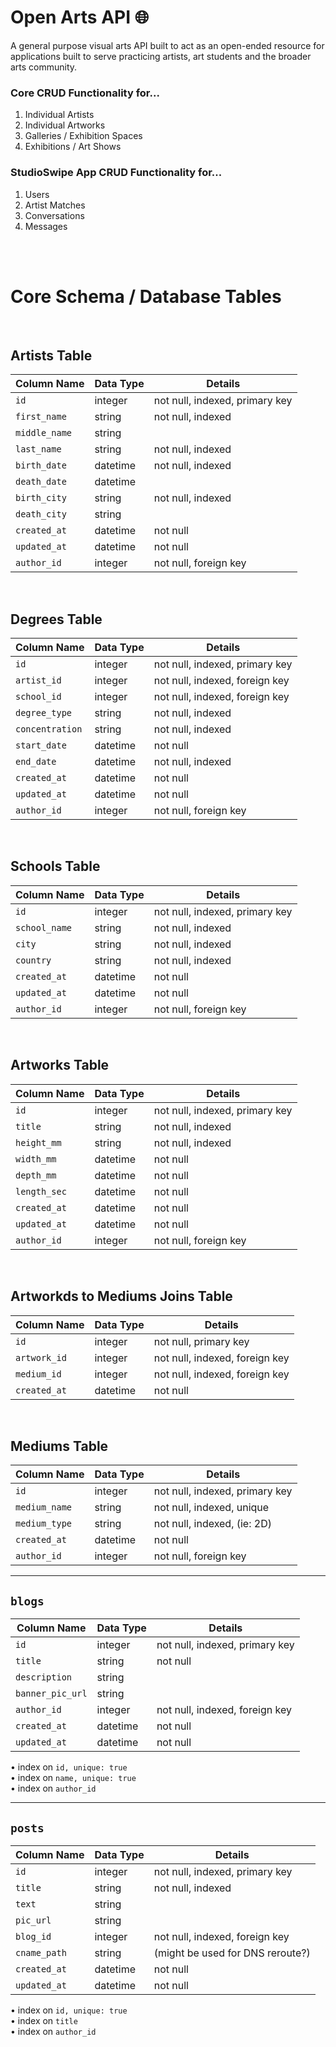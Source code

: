 # Open Arts API 🌐
A general purpose visual arts API built to act as an open-ended resource for applications built to serve practicing artists, art students and the broader arts community.

### Core CRUD Functionality for...
1) Individual Artists
2) Individual Artworks
3) Galleries / Exhibition Spaces
4) Exhibitions / Art Shows

### StudioSwipe App CRUD Functionality for...
1) Users
1) Artist Matches
2) Conversations
3) Messages

<br/><br/>

# Core Schema / Database Tables

<br/>

## Artists Table

| Column Name         | Data Type      | Details                         |
|---------------------|----------------|---------------------------------|
| `id`                | integer        | not null, indexed, primary key  |
| `first_name`        | string         | not null, indexed               |
| `middle_name`       | string         |                                 |
| `last_name`         | string         | not null, indexed               |
| `birth_date`        | datetime       | not null, indexed               |
| `death_date`        | datetime       |                                 |
| `birth_city`        | string         | not null, indexed               |
| `death_city`        | string         |                                 |
| `created_at`        | datetime       | not null                        |
| `updated_at`        | datetime       | not null                        |
| `author_id`         | integer        | not null, foreign key           |

<br/>

## Degrees Table

| Column Name         | Data Type      | Details                         |
|---------------------|----------------|---------------------------------|
| `id`                | integer        | not null, indexed, primary key  |
| `artist_id`         | integer        | not null, indexed, foreign key  |
| `school_id`         | integer        | not null, indexed, foreign key  |
| `degree_type`       | string         | not null, indexed               |
| `concentration`     | string         | not null, indexed               |
| `start_date`        | datetime       | not null                        |
| `end_date`          | datetime       | not null, indexed               |
| `created_at`        | datetime       | not null                        |
| `updated_at`        | datetime       | not null                        |
| `author_id`         | integer        | not null, foreign key           |

<br/>

## Schools Table

| Column Name         | Data Type      | Details                         |
|---------------------|----------------|---------------------------------|
| `id`                | integer        | not null, indexed, primary key  |
| `school_name`       | string         | not null, indexed               |
| `city`              | string         | not null, indexed               |
| `country`           | string         | not null, indexed               |
| `created_at`        | datetime       | not null                        |
| `updated_at`        | datetime       | not null                        |
| `author_id`         | integer        | not null, foreign key           |

<br/>

## Artworks Table

| Column Name         | Data Type      | Details                         |
|---------------------|----------------|---------------------------------|
| `id`                | integer        | not null, indexed, primary key  |
| `title`             | string         | not null, indexed               |
| `height_mm`         | string         | not null, indexed               |
| `width_mm`          | datetime       | not null                        |
| `depth_mm`          | datetime       | not null                        |
| `length_sec`        | datetime       | not null                        |
| `created_at`        | datetime       | not null                        |
| `updated_at`        | datetime       | not null                        |
| `author_id`         | integer        | not null, foreign key           |

<br/>

## Artworkds to Mediums Joins Table

| Column Name         | Data Type      | Details                         |
|---------------------|----------------|---------------------------------|
| `id`                | integer        | not null, primary key           |
| `artwork_id`        | integer        | not null, indexed, foreign key  |
| `medium_id`         | integer        | not null, indexed, foreign key  |
| `created_at`        | datetime       | not null                        |

<br/>

## Mediums Table

| Column Name         | Data Type      | Details                         |
|---------------------|----------------|---------------------------------|
| `id`                | integer        | not null, indexed, primary key  |
| `medium_name`       | string         | not null, indexed, unique       |
| `medium_type`       | string         | not null, indexed, (ie: 2D)     |
| `created_at`        | datetime       | not null                        |
| `author_id`         | integer        | not null, foreign key           |



***

## `blogs`

| Column Name       | Data Type | Details                         |
|-------------------|-----------|---------------------------------|
| `id`              | integer   | not null, indexed, primary key  |
| `title`           | string    | not null                        |
| `description`     | string    |                                 |
| `banner_pic_url`  | string    |                                 |
| `author_id`       | integer   | not null, indexed, foreign key  |
| `created_at`      | datetime  | not null                        |
| `updated_at`      | datetime  | not null                        |

• index on  `id, unique: true` <br/>
• index on  `name, unique: true` <br/>
• index on  `author_id` <br/>

***

## `posts`

| Column Name       | Data Type | Details                         |
|-------------------|-----------|---------------------------------|
| `id`              | integer   | not null, indexed, primary key  |
| `title`           | string    | not null, indexed               |
| `text`            | string    |                                 |
| `pic_url`         | string    |                                 |
| `blog_id`         | integer   | not null, indexed, foreign key  |
| `cname_path`      | string    | (might be used for DNS reroute?)|
| `created_at`      | datetime  | not null                        |
| `updated_at`      | datetime  | not null                        |

• index on  `id, unique: true` <br/>
• index on  `title` <br/>
• index on  `author_id` <br/>
